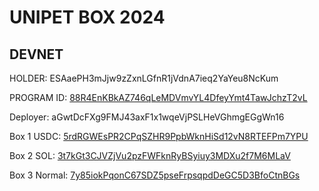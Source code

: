 # UNIPET BOX 2024

## DEVNET

HOLDER: ESAaePH3mJjw9zZxnLGfnR1jVdnA7ieq2YaYeu8NcKum

PROGRAM ID: [88R4EnKBkAZ746qLeMDVmvYL4DfeyYmt4TawJchzT2vL](https://explorer.solana.com/address/88R4EnKBkAZ746qLeMDVmvYL4DfeyYmt4TawJchzT2vL?cluster=devnet)

Deployer: aGwtDcFXg9FMJ43axF1x1wqeVjPSLHeVGhmgEGgWn16

Box 1 USDC: [5rdRGWEsPR2CPqSZHR9PpbWknHiSd12vN8RTEFPm7YPU](https://explorer.solana.com/address/5rdRGWEsPR2CPqSZHR9PpbWknHiSd12vN8RTEFPm7YPU?cluster=devnet)

Box 2 SOL: [3t7kGt3CJVZjVu2pzFWFknRyBSyiuy3MDXu2f7M6MLaV](https://explorer.solana.com/address/3t7kGt3CJVZjVu2pzFWFknRyBSyiuy3MDXu2f7M6MLaV?cluster=devnet)

Box 3 Normal: [7y85iokPqonC67SDZ5pseFrpsqpdDeGC5D3BfoCtnBGs](https://explorer.solana.com/address/7y85iokPqonC67SDZ5pseFrpsqpdDeGC5D3BfoCtnBGs?cluster=devnet)
